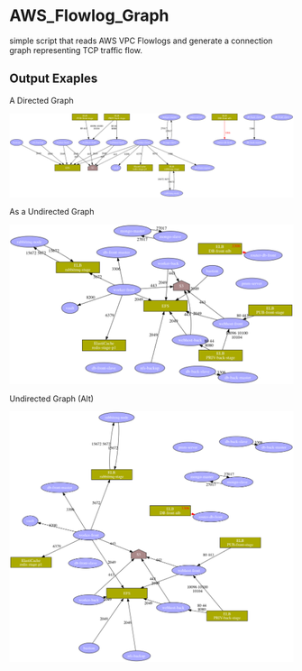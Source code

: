 # AWS_Flowlog_Graph
simple script that reads AWS VPC Flowlogs and generate a connection graph representing TCP traffic flow.


Output Exaples
-------------

A Directed Graph

<img src='https://raw.githubusercontent.com/evilpete/AWS_Flowlog_Graph/master/Example_Output/xvlog-dot.png' width=700 title='Directed Graph'>

As a Undirected Graph

<img src='https://raw.githubusercontent.com/evilpete/AWS_Flowlog_Graph/master/Example_Output/xvlog-fdp.png' width=700 title='Undirected Graph'>

Undirected Graph (Alt)

<img src='https://raw.githubusercontent.com/evilpete/AWS_Flowlog_Graph/master/Example_Output/xvlog-neato.png' width=600 title='Undirected Graph'>
